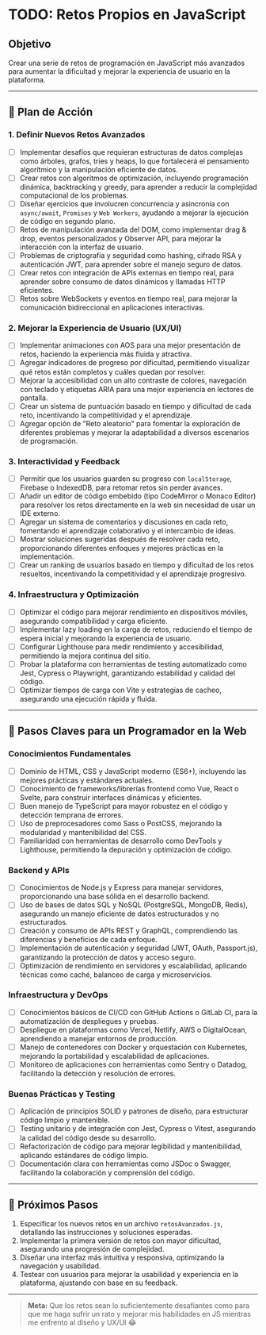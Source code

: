# TODO: Retos Propios en JavaScript

## Objetivo

Crear una serie de retos de programación en JavaScript más avanzados para aumentar la dificultad y mejorar la experiencia de usuario en la plataforma.

---

## 📌 Plan de Acción

### 1. **Definir Nuevos Retos Avanzados**

- [ ] Implementar desafíos que requieran estructuras de datos complejas como árboles, grafos, tries y heaps, lo que fortalecerá el pensamiento algorítmico y la manipulación eficiente de datos.
- [ ] Crear retos con algoritmos de optimización, incluyendo programación dinámica, backtracking y greedy, para aprender a reducir la complejidad computacional de los problemas.
- [ ] Diseñar ejercicios que involucren concurrencia y asincronía con `async/await`, `Promises` y `Web Workers`, ayudando a mejorar la ejecución de código en segundo plano.
- [ ] Retos de manipulación avanzada del DOM, como implementar drag & drop, eventos personalizados y Observer API, para mejorar la interacción con la interfaz de usuario.
- [ ] Problemas de criptografía y seguridad como hashing, cifrado RSA y autenticación JWT, para aprender sobre el manejo seguro de datos.
- [ ] Crear retos con integración de APIs externas en tiempo real, para aprender sobre consumo de datos dinámicos y llamadas HTTP eficientes.
- [ ] Retos sobre WebSockets y eventos en tiempo real, para mejorar la comunicación bidireccional en aplicaciones interactivas.

### 2. **Mejorar la Experiencia de Usuario (UX/UI)**

- [ ] Implementar animaciones con AOS para una mejor presentación de retos, haciendo la experiencia más fluida y atractiva.
- [ ] Agregar indicadores de progreso por dificultad, permitiendo visualizar qué retos están completos y cuáles quedan por resolver.
- [ ] Mejorar la accesibilidad con un alto contraste de colores, navegación con teclado y etiquetas ARIA para una mejor experiencia en lectores de pantalla.
- [ ] Crear un sistema de puntuación basado en tiempo y dificultad de cada reto, incentivando la competitividad y el aprendizaje.
- [ ] Agregar opción de "Reto aleatorio" para fomentar la exploración de diferentes problemas y mejorar la adaptabilidad a diversos escenarios de programación.

### 3. **Interactividad y Feedback**

- [ ] Permitir que los usuarios guarden su progreso con `localStorage`, Firebase o IndexedDB, para retomar retos sin perder avances.
- [ ] Añadir un editor de código embebido (tipo CodeMirror o Monaco Editor) para resolver los retos directamente en la web sin necesidad de usar un IDE externo.
- [ ] Agregar un sistema de comentarios y discusiones en cada reto, fomentando el aprendizaje colaborativo y el intercambio de ideas.
- [ ] Mostrar soluciones sugeridas después de resolver cada reto, proporcionando diferentes enfoques y mejores prácticas en la implementación.
- [ ] Crear un ranking de usuarios basado en tiempo y dificultad de los retos resueltos, incentivando la competitividad y el aprendizaje progresivo.

### 4. **Infraestructura y Optimización**

- [ ] Optimizar el código para mejorar rendimiento en dispositivos móviles, asegurando compatibilidad y carga eficiente.
- [ ] Implementar lazy loading en la carga de retos, reduciendo el tiempo de espera inicial y mejorando la experiencia de usuario.
- [ ] Configurar Lighthouse para medir rendimiento y accesibilidad, permitiendo la mejora continua del sitio.
- [ ] Probar la plataforma con herramientas de testing automatizado como Jest, Cypress o Playwright, garantizando estabilidad y calidad del código.
- [ ] Optimizar tiempos de carga con Vite y estrategias de cacheo, asegurando una ejecución rápida y fluida.

---

## 🚀 Pasos Claves para un Programador en la Web

### **Conocimientos Fundamentales**

- [ ] Dominio de HTML, CSS y JavaScript moderno (ES6+), incluyendo las mejores prácticas y estándares actuales.
- [ ] Conocimiento de frameworks/librerías frontend como Vue, React o Svelte, para construir interfaces dinámicas y eficientes.
- [ ] Buen manejo de TypeScript para mayor robustez en el código y detección temprana de errores.
- [ ] Uso de preprocesadores como Sass o PostCSS, mejorando la modularidad y mantenibilidad del CSS.
- [ ] Familiaridad con herramientas de desarrollo como DevTools y Lighthouse, permitiendo la depuración y optimización de código.

### **Backend y APIs**

- [ ] Conocimientos de Node.js y Express para manejar servidores, proporcionando una base sólida en el desarrollo backend.
- [ ] Uso de bases de datos SQL y NoSQL (PostgreSQL, MongoDB, Redis), asegurando un manejo eficiente de datos estructurados y no estructurados.
- [ ] Creación y consumo de APIs REST y GraphQL, comprendiendo las diferencias y beneficios de cada enfoque.
- [ ] Implementación de autenticación y seguridad (JWT, OAuth, Passport.js), garantizando la protección de datos y acceso seguro.
- [ ] Optimización de rendimiento en servidores y escalabilidad, aplicando técnicas como caché, balanceo de carga y microservicios.

### **Infraestructura y DevOps**

- [ ] Conocimientos básicos de CI/CD con GitHub Actions o GitLab CI, para la automatización de despliegues y pruebas.
- [ ] Despliegue en plataformas como Vercel, Netlify, AWS o DigitalOcean, aprendiendo a manejar entornos de producción.
- [ ] Manejo de contenedores con Docker y orquestación con Kubernetes, mejorando la portabilidad y escalabilidad de aplicaciones.
- [ ] Monitoreo de aplicaciones con herramientas como Sentry o Datadog, facilitando la detección y resolución de errores.

### **Buenas Prácticas y Testing**

- [ ] Aplicación de principios SOLID y patrones de diseño, para estructurar código limpio y mantenible.
- [ ] Testing unitario y de integración con Jest, Cypress o Vitest, asegurando la calidad del código desde su desarrollo.
- [ ] Refactorización de código para mejorar legibilidad y mantenibilidad, aplicando estándares de código limpio.
- [ ] Documentación clara con herramientas como JSDoc o Swagger, facilitando la colaboración y comprensión del código.

---

## 🚀 Próximos Pasos

1. Especificar los nuevos retos en un archivo `retosAvanzados.js`, detallando las instrucciones y soluciones esperadas.
2. Implementar la primera versión de retos con mayor dificultad, asegurando una progresión de complejidad.
3. Diseñar una interfaz más intuitiva y responsiva, optimizando la navegación y usabilidad.
4. Testear con usuarios para mejorar la usabilidad y experiencia en la plataforma, ajustando con base en su feedback.

---

> **Meta:** Que los retos sean lo suficientemente desafiantes como para que me haga sufrir un rato y mejorar mis habilidades en JS mientras me enfrento al diseño y UX/UI 😂
